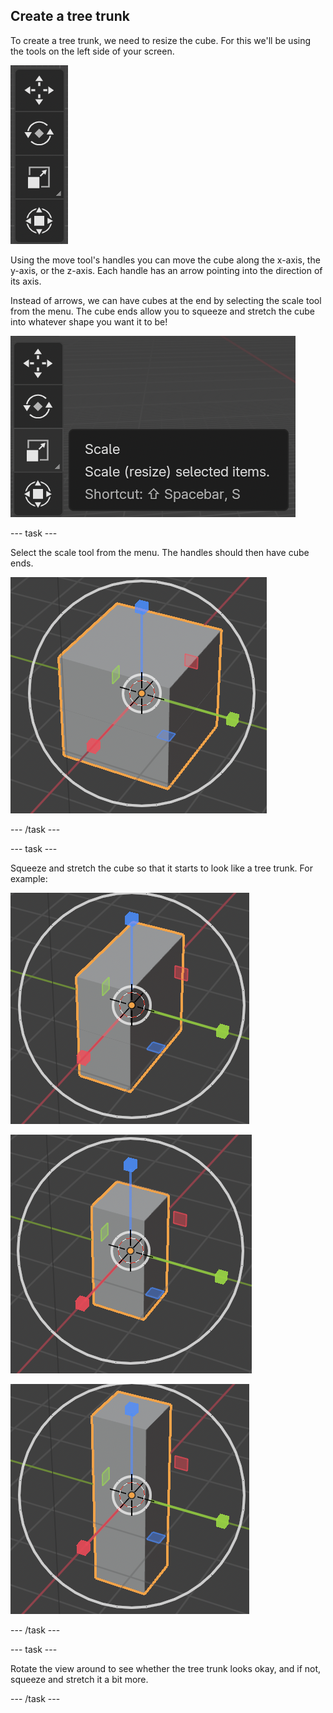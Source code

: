 ## Create a tree trunk

To create a tree trunk, we need to resize the cube. For this we'll be using the tools on the left side of your screen.

![Blender gizmos](images/gizmos.png)

Using the move tool's handles you can move the cube along the x-axis, the y-axis, or the z-axis. Each handle has an arrow pointing into the direction of its axis.

Instead of arrows, we can have cubes at the end by selecting the scale tool from the menu. The cube ends allow you to squeeze and stretch the cube into whatever shape you want it to be!

![Scale gizmo](images/scale-gizmo.png)

--- task ---

Select the scale tool from the menu. The handles should then have cube ends.

![Blender cube ends](images/blender-cube-ends.png)

--- /task ---
 

--- task ---

Squeeze and stretch the cube so that it starts to look like a tree trunk. For example:

![Blender squish](images/blender-squish-1.png)

![Blender squish](images/blender-squish-2.png)

![Blender squish](images/blender-squish-3.png)

--- /task ---
 

--- task ---

Rotate the view around to see whether the tree trunk looks okay, and if not, squeeze and stretch it a bit more.

--- /task ---
 
